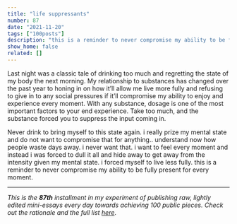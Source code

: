 ```yaml
---
title: "life suppressants"
number: 87
date: "2021-11-20"
tags: ["100posts"]
description: "this is a reminder to never compromise my ability to be fully present for every moment."
show_home: false
related: []
---
```


Last night was a classic tale of drinking too much and regretting the state of my body the next morning. My relationship to substances has changed over the past year to honing in on how it’ll allow me live more fully and refusing to give in to any social pressures if it’ll compromise my ability to enjoy and experience every moment. With any substance, dosage is one of the most important factors to your end experience. Take too much, and the substance forced you to suppress the input coming in. 

Never drink to bring myself to this state again. i really prize my mental state and do not want to compromise that for anything.. understand now how people waste days away. i never want that. i want to feel every moment and instead i was forced to dull it all and hide away to get away from the intensity given my mental state. i forced myself to live less fully. this is a reminder to never compromise my ability to be fully present for every moment. 

---
*This is the **87th** installment in my experiment of publishing raw, lightly edited mini-essays every day towards achieving 100 public pieces. Check out the rationale and the full list [here](/experiments/100posts/)*.
